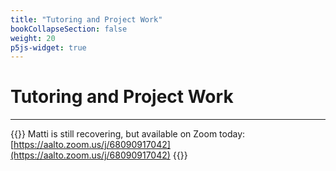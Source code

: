 ```yaml
---
title: "Tutoring and Project Work"
bookCollapseSection: false
weight: 20
p5js-widget: true
---
```


# Tutoring and Project Work

---

{{<hint warning>}}
Matti is still recovering, but available on Zoom today:
[https://aalto.zoom.us/j/68090917042](https://aalto.zoom.us/j/68090917042)
{{</hint>}}
